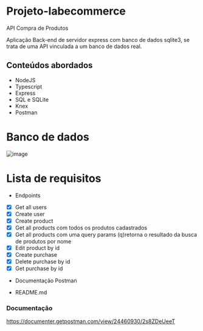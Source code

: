 # Projeto-labecommerce

API Compra de Produtos 

Aplicação Back-end de servidor express com banco de dados sqlite3, se trata de uma API vinculada a um banco de dados real.<br>

## Conteúdos abordados

- NodeJS
- Typescript
- Express
- SQL e SQLite
- Knex
- Postman

# Banco de dados

![image](https://user-images.githubusercontent.com/111313480/226345707-ff2a3915-aa43-4581-bad7-7af1da88dac0.png)

# Lista de requisitos

- Endpoints

- [x] Get all users
- [x] Create user
- [x] Create product
- [x] Get all products com todos os produtos cadastrados
- [x] Get all products com uma query params (q)retorna o resultado da busca de produtos por nome
- [x] Edit product by id
- [x] Create purchase
- [x] Delete purchase by id
- [x] Get purchase by id   

- Documentação Postman

- README.md

### Documentação

https://documenter.getpostman.com/view/24460930/2s8ZDeUeeT


